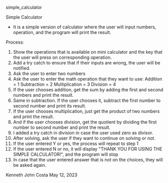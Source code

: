 simple_calculator

Simple Calculator
- It is a simple version of calculator where the user will input numbers, operation, and the program will print the result.

Process:
1. Show the operations that is available on mini calculator and the key that the user will press on corresponding operation.
2. Add a try catch to ensure that if their inputs are wrong, the user will be notified.
3. Ask the user to enter two numbers
4. Ask the user to enter the math operation that they want to use:
                      Addition = 1
                      Subtraction = 2
                      Multiplication = 3
                      Division = 4
5. If the user chooses addition, get the sum by adding the first and second numbers and print the result.
6. Same in subtraction. If the user chooses it, subtract the first number to second number and print its result.
7. If the user chooses multiplication, just get the product of two numbers and print the result.
8. And if the user chooses division, get the quotient by dividing the first number to second number and print the result.
9. I added a try catch in division in case the user used zero as divisor.
10. After solving, ask the user if they want to continue on solving or not.
11. If the user entered Y or yes, the process will repeat to step 1
12. If the user entered N or no, it will display "THANK YOU FOR USING THE SIMPLE CALCULATOR!", and the program will stop
13. In case that the user entered answer that is not on the choices, they will be asked again.

Kenneth John Costa
May 12, 2023
